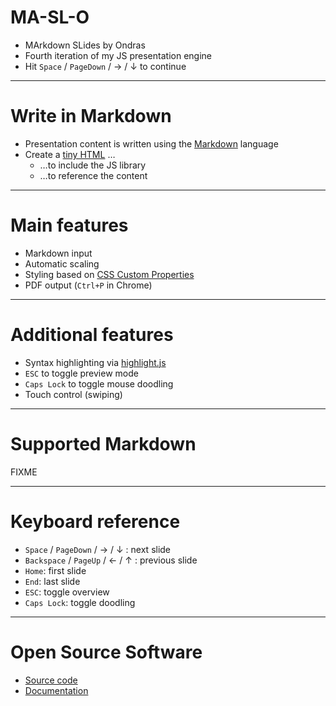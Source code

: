# MA-SL-O

- MArkdown SLides by Ondras
- Fourth iteration of my JS presentation engine
- Hit `Space` / `PageDown` / &rarr; / &darr; to continue

---

# Write in Markdown

- Presentation content is written using the [Markdown](FIXME) language
- Create a [tiny HTML](FIXME) &hellip;
  - &hellip;to include the JS library
  - &hellip;to reference the content

---

# Main features

- Markdown input
- Automatic scaling
- Styling based on [CSS Custom Properties](FIXME)
- PDF output (`Ctrl+P` in Chrome)

---

# Additional features

- Syntax highlighting via [highlight.js](FIXME)
- `ESC` to toggle preview mode
- `Caps Lock` to toggle mouse doodling
- Touch control (swiping)

---

# Supported Markdown

FIXME

---

# Keyboard reference

- `Space` / `PageDown` / &rarr; / &darr; : next slide
- `Backspace` / `PageUp` / &larr; / &uarr; : previous slide
- `Home`: first slide
- `End`: last slide
- `ESC`: toggle overview
- `Caps Lock`: toggle doodling

---

# Open Source Software

- [Source code](FIXME)
- [Documentation](FIXME)

